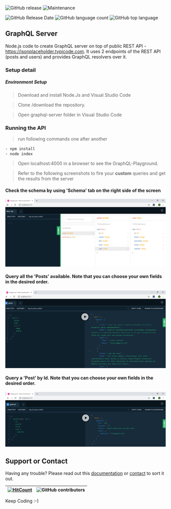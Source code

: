  
![GitHub release](https://img.shields.io/github/release/singhrahulnet/GraphQL-Server.Node.svg?style=for-the-badge) ![Maintenance](https://img.shields.io/maintenance/yes/2019.svg?style=for-the-badge)

![GitHub Release Date](https://img.shields.io/github/release-date/singhrahulnet/GraphQL-Server.Node.svg?style=plastic)  ![GitHub language count](https://img.shields.io/github/languages/count/singhrahulnet/GraphQL-Server.Node.svg?style=plastic) ![GitHub top language](https://img.shields.io/github/languages/top/singhrahulnet/GraphQL-Server.Node.svg) 


## GraphQL Server
Node.js code to create GraphQL server on top of public REST API - https://jsonplaceholder.typicode.com. It uses 2 endpoints of the REST API (posts and users) and provides GraphQL resolvers over it. 

### Setup detail

##### Environment Setup

>   Download and install Node.Js and Visual Studio Code

>   Clone /download the repository.

>   Open graphql-server folder in Visual Studio Code

### Running the API

>   run following commands one after another


    - npm install
    - node index
    

> Open localhost:4000 in a browser to see the GraphQL-Playground.

> Refer to the following screenshots to fire your **custom** queries and get the results from the server

#### Check the schema by using 'Schema' tab on the right side of the screen

<img alt="Schema Information" src="https://github.com/singhrahulnet/GraphQL-Server.Node/blob/master/refImg/schema.PNG">


#### Query all the 'Posts' available. Note that you can choose your own fields in the desired order.

<img alt="All posts" src="https://github.com/singhrahulnet/GraphQL-Server.Node/blob/master/refImg/posts.PNG">

#### Query a 'Post' by Id. Note that you can choose your own fields in the desired order.

<img alt="Post by Id" src="https://github.com/singhrahulnet/GraphQL-Server.Node/blob/master/refImg/postById.PNG">



## Support or Contact

Having any trouble? Please read out this [documentation](https://github.com/singhrahulnet/GraphQL-Server.Node/blob/master/README.md) or [contact](mailto:singh.rahul.net@gmail.com) to sort it out.

 [![HitCount](http://hits.dwyl.io/singhrahulnet/GraphQL-Server.Node/projects/1.svg)](http://hits.dwyl.io/singhrahulnet/GraphQL-Server.Node/projects/1) | ![GitHub contributors](https://img.shields.io/github/contributors/singhrahulnet/GraphQL-Server.Node.svg?style=plastic)|
 | --- | --- |
 
Keep Coding :-) 
